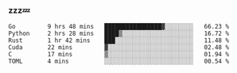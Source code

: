 ### zzz💤

<!--
**ArberSephirotheca/ArberSephirotheca** is a ✨ _special_ ✨ repository because its `README.md` (this file) appears on your GitHub profile.

Here are some ideas to get you started:

- 🌱 I’m currently learning Rust, Distributed System, and Database.
- 😄 Pronouns: He/Him
-->

<!--START_SECTION:waka-->

```text
Go         9 hrs 48 mins   ████████████████▓░░░░░░░░   66.23 %
Python     2 hrs 28 mins   ████▒░░░░░░░░░░░░░░░░░░░░   16.72 %
Rust       1 hr 42 mins    ███░░░░░░░░░░░░░░░░░░░░░░   11.48 %
Cuda       22 mins         ▓░░░░░░░░░░░░░░░░░░░░░░░░   02.48 %
C          17 mins         ▒░░░░░░░░░░░░░░░░░░░░░░░░   01.94 %
TOML       4 mins          ░░░░░░░░░░░░░░░░░░░░░░░░░   00.54 %
```

<!--END_SECTION:waka-->
